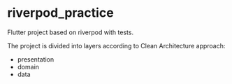 # riverpod_practice

Flutter project based on riverpod with tests.

The project is divided into layers according to Clean Architecture approach:
 * presentation
 * domain
 * data
